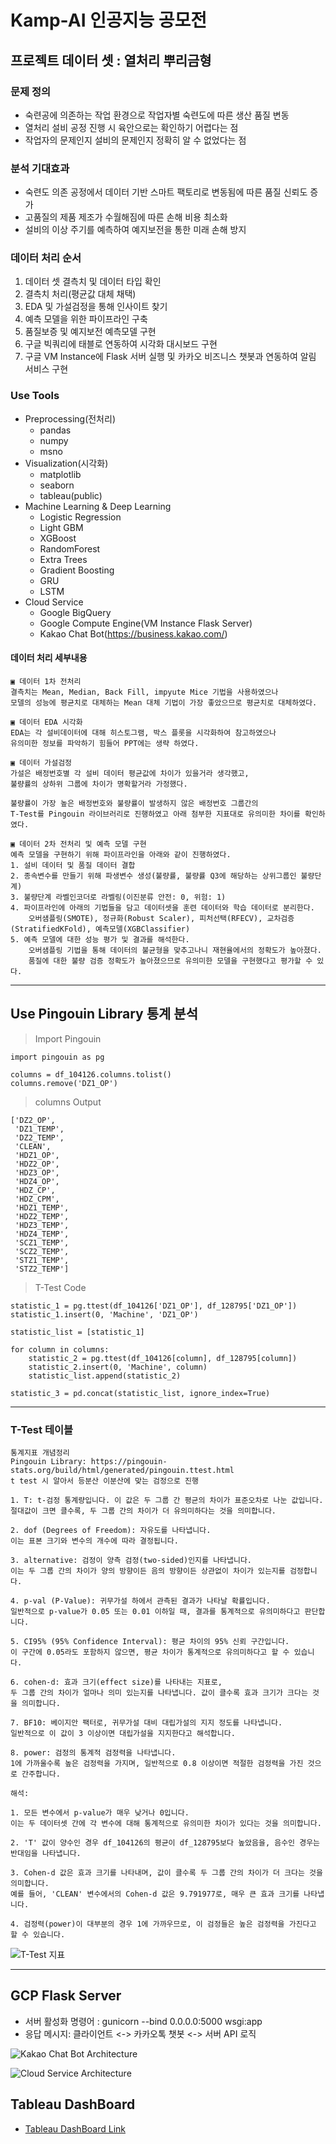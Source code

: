 # Kamp-AI 인공지능 공모전

## 프로젝트 데이터 셋 : 열처리 뿌리금형

### 문제 정의
- 숙련공에 의존하는 작업 환경으로 작업자별 숙련도에 따른 생산 품질 변동
- 열처리 설비 공정 진행 시 육안으로는 확인하기 어렵다는 점
- 작업자의 문제인지 설비의 문제인지 정확히 알 수 없었다는 점

### 분석 기대효과
- 숙련도 의존 공정에서 데이터 기반 스마트 팩토리로 변동됨에 따른 품질 신뢰도 증가
- 고품질의 제품 제조가 수월해짐에 따른 손해 비용 최소화
- 설비의 이상 주기를 예측하여 예지보전을 통한 미래 손해 방지

### 데이터 처리 순서
1. 데이터 셋 결측치 및 데이터 타입 확인
2. 결측치 처리(평균값 대체 채택)
3. EDA 및 가설검정을 통해 인사이트 찾기
4. 예측 모델을 위한 파이프라인 구축
5. 품질보증 및 예지보전 예측모델 구현
6. 구글 빅쿼리에 태블로 연동하여 시각화 대시보드 구현
7. 구글 VM Instance에 Flask 서버 실행 및 카카오 비즈니스 챗봇과 연동하여 알림 서비스 구현

### Use Tools
- Preprocessing(전처리)
    + pandas
    + numpy
    + msno
- Visualization(시각화)
    + matplotlib
    + seaborn
    + tableau(public)
- Machine Learning & Deep Learning
    + Logistic Regression
    + Light GBM
    + XGBoost
    + RandomForest
    + Extra Trees
    + Gradient Boosting
    + GRU
    + LSTM
- Cloud Service
    + Google BigQuery
    + Google Compute Engine(VM Instance Flask Server)
    + Kakao Chat Bot(https://business.kakao.com/)

#### 데이터 처리 세부내용
```
▣ 데이터 1차 전처리
결측치는 Mean, Median, Back Fill, impyute Mice 기법을 사용하였으나
모델의 성능에 평균치로 대체하는 Mean 대체 기법이 가장 좋았으므로 평균치로 대체하였다.

▣ 데이터 EDA 시각화
EDA는 각 설비데이터에 대해 히스토그램, 박스 플롯을 시각화하여 참고하였으나
유의미한 정보를 파악하기 힘들어 PPT에는 생략 하였다.

▣ 데이터 가설검정
가설은 배정번호별 각 설비 데이터 평균값에 차이가 있을거라 생각했고,
불량률의 상하위 그룹에 차이가 명확할거라 가정했다.

불량률이 가장 높은 배정번호와 불량률이 발생하지 않은 배정번호 그룹간의
T-Test를 Pingouin 라이브러리로 진행하였고 아래 첨부한 지표대로 유의미한 차이를 확인하였다.

▣ 데이터 2차 전처리 및 예측 모델 구현
예측 모델을 구현하기 위해 파이프라인을 아래와 같이 진행하였다.
1. 설비 데이터 및 품질 데이터 결합
2. 종속변수를 만들기 위해 파생변수 생성(불량률, 불량률 Q3에 해당하는 상위그룹인 불량단계)
3. 불량단계 라벨인코더로 라벨링(이진분류 안전: 0, 위험: 1)
4. 파이프라인에 아래의 기법들을 담고 데이터셋을 훈련 데이터와 학습 데이터로 분리한다.
    오버샘플링(SMOTE), 정규화(Robust Scaler), 피처선택(RFECV), 교차검증(StratifiedKFold), 예측모델(XGBClassifier)
5. 예측 모델에 대한 성능 평가 및 결과를 해석한다.
    오버샘플링 기법을 통해 데이터의 불균형을 맞추고나니 재현율에서의 정확도가 높아졌다.
    품질에 대한 불량 검증 정확도가 높아졌으므로 유의미한 모델을 구현했다고 평가할 수 있다.
```
- - -
## Use Pingouin Library 통계 분석

> Import Pingouin
```
import pingouin as pg

columns = df_104126.columns.tolist()
columns.remove('DZ1_OP')
```

> columns Output
```
['DZ2_OP',
 'DZ1_TEMP',
 'DZ2_TEMP',
 'CLEAN',
 'HDZ1_OP',
 'HDZ2_OP',
 'HDZ3_OP',
 'HDZ4_OP',
 'HDZ_CP',
 'HDZ_CPM',
 'HDZ1_TEMP',
 'HDZ2_TEMP',
 'HDZ3_TEMP',
 'HDZ4_TEMP',
 'SCZ1_TEMP',
 'SCZ2_TEMP',
 'STZ1_TEMP',
 'STZ2_TEMP']
```

> T-Test Code
```
statistic_1 = pg.ttest(df_104126['DZ1_OP'], df_128795['DZ1_OP'])
statistic_1.insert(0, 'Machine', 'DZ1_OP')

statistic_list = [statistic_1]

for column in columns:
    statistic_2 = pg.ttest(df_104126[column], df_128795[column])
    statistic_2.insert(0, 'Machine', column)
    statistic_list.append(statistic_2)

statistic_3 = pd.concat(statistic_list, ignore_index=True)
```
- - -
### T-Test 테이블
```
통계지표 개념정리
Pingouin Library: https://pingouin-stats.org/build/html/generated/pingouin.ttest.html
t test 시 알아서 등분산 이분산에 맞는 검정으로 진행

1. T: t-검정 통계량입니다. 이 값은 두 그룹 간 평균의 차이가 표준오차로 나눈 값입니다.
절대값이 크면 클수록, 두 그룹 간의 차이가 더 유의미하다는 것을 의미합니다.

2. dof (Degrees of Freedom): 자유도를 나타냅니다.
이는 표본 크기와 변수의 개수에 따라 결정됩니다.

3. alternative: 검정이 양측 검정(two-sided)인지를 나타냅니다.
이는 두 그룹 간의 차이가 양의 방향이든 음의 방향이든 상관없이 차이가 있는지를 검정합니다.

4. p-val (P-Value): 귀무가설 하에서 관측된 결과가 나타날 확률입니다.
일반적으로 p-value가 0.05 또는 0.01 이하일 때, 결과를 통계적으로 유의미하다고 판단합니다.

5. CI95% (95% Confidence Interval): 평균 차이의 95% 신뢰 구간입니다.
이 구간에 0.05라도 포함하지 않으면, 평균 차이가 통계적으로 유의미하다고 할 수 있습니다.

6. cohen-d: 효과 크기(effect size)를 나타내는 지표로,
두 그룹 간의 차이가 얼마나 의미 있는지를 나타냅니다. 값이 클수록 효과 크기가 크다는 것을 의미합니다.

7. BF10: 베이지안 팩터로, 귀무가설 대비 대립가설의 지지 정도를 나타냅니다.
일반적으로 이 값이 3 이상이면 대립가설을 지지한다고 해석합니다.

8. power: 검정의 통계적 검정력을 나타냅니다.
1에 가까울수록 높은 검정력을 가지며, 일반적으로 0.8 이상이면 적절한 검정력을 가진 것으로 간주합니다.

해석:

1. 모든 변수에서 p-value가 매우 낮거나 0입니다.
이는 두 데이터셋 간에 각 변수에 대해 통계적으로 유의미한 차이가 있다는 것을 의미합니다.

2. 'T' 값이 양수인 경우 df_104126의 평균이 df_128795보다 높았음을, 음수인 경우는 반대임을 나타냅니다.

3. Cohen-d 값은 효과 크기를 나타내며, 값이 클수록 두 그룹 간의 차이가 더 크다는 것을 의미합니다.
예를 들어, 'CLEAN' 변수에서의 Cohen-d 값은 9.791977로, 매우 큰 효과 크기를 나타냅니다.

4. 검정력(power)이 대부분의 경우 1에 가까우므로, 이 검정들은 높은 검정력을 가진다고 할 수 있습니다.
```

![T-Test 지표](./image/Statistic_Table.png)
- - -

## GCP Flask Server
- 서버 활성화 명령어 : gunicorn --bind 0.0.0.0:5000 wsgi:app
- 응답 메시지: 클라이언트 <-> 카카오톡 챗봇 <-> 서버 API 로직

![Kakao Chat Bot Architecture](./image/KakaoChatBot.png)

![Cloud Service Architecture](./image/CloudArchitecture.png)

## Tableau DashBoard
- [Tableau DashBoard Link](https://public.tableau.com/app/profile/.16816636/viz/AI_Final_Tableau_17017392316660/sheet6?publish=yes)